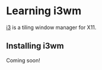 # Learning i3wm
[i3](https://i3wm.org/) is a tiling window manager for X11.

## Installing i3wm
Coming soon!